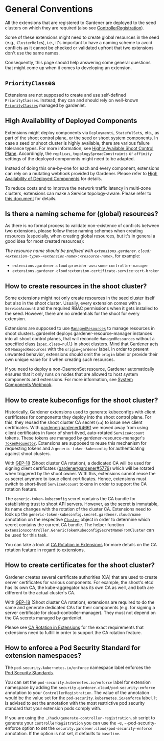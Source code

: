 # General Conventions

All the extensions that are registered to Gardener are deployed to the seed clusters on which they are required (also see [ControllerRegistration](controllerregistration.md)).

Some of these extensions might need to create global resources in the seed (e.g., `ClusterRole`s), i.e., it's important to have a naming scheme to avoid conflicts as it cannot be checked or validated upfront that two extensions don't use the same names.

Consequently, this page should help answering some general questions that might come up when it comes to developing an extension.

## `PriorityClass`es

Extensions are not supposed to create and use self-defined `PriorityClasses`.
Instead, they can and should rely on well-known [`PriorityClasses`](../development/priority-classes.md) managed by gardenlet.

## High Availability of Deployed Components

Extensions might deploy components via `Deployment`s, `StatefulSet`s, etc., as part of the shoot control plane, or the seed or shoot system components.
In case a seed or shoot cluster is highly available, there are various failure tolerance types. For more information, see [Highly Available Shoot Control Plane](../usage/shoot_settings/shoot_high_availability.md).
Accordingly, the `replicas`, `topologySpreadConstraints` or `affinity` settings of the deployed components might need to be adapted.

Instead of doing this one-by-one for each and every component, extensions can rely on a mutating webhook provided by Gardener.
Please refer to [High Availability of Deployed Components](../development/high-availability.md) for details.

To reduce costs and to improve the network traffic latency in multi-zone clusters, extensions can make a Service topology-aware.
Please refer to [this document](../operations/topology_aware_routing.md) for details.

## Is there a naming scheme for (global) resources?

As there is no formal process to validate non-existence of conflicts between two extensions, please follow these naming schemes when creating resources (especially, when creating global resources, but it's in general a good idea for most created resources):

*The resource name should be prefixed with `extensions.gardener.cloud:<extension-type>-<extension-name>:<resource-name>`*, for example:

* `extensions.gardener.cloud:provider-aws:some-controller-manager`
* `extensions.gardener.cloud:extension-certificate-service:cert-broker`

## How to create resources in the shoot cluster?

Some extensions might not only create resources in the seed cluster itself but also in the shoot cluster. Usually, every extension comes with a `ServiceAccount` and the required RBAC permissions when it gets installed to the seed.
However, there are no credentials for the shoot for every extension.

Extensions are supposed to use [`ManagedResources`](../concepts/resource-manager.md#ManagedResource-controller) to manage resources in shoot clusters.
gardenlet deploys gardener-resource-manager instances into all shoot control planes, that will reconcile `ManagedResources` without a specified class (`spec.class=null`) in shoot clusters. Mind that Gardener acts on `ManagedResources` with the `origin=gardener` label. In order to prevent unwanted behavior, extensions should omit the `origin` label or provide their own unique value for it when creating such resources.

If you need to deploy a non-DaemonSet resource, Gardener automatically ensures that it only runs on nodes that are allowed to host system components and extensions. For more information, see [System Components Webhook](../concepts/resource-manager.md#System-Components-Webhook).

## How to create kubeconfigs for the shoot cluster?

Historically, Gardener extensions used to generate kubeconfigs with client certificates for components they deploy into the shoot control plane.
For this, they reused the shoot cluster CA secret (`ca`) to issue new client certificates.
With [gardener/gardener#4661](https://github.com/gardener/gardener/issues/4661) we moved away from using client certificates in favor of short-lived, auto-rotated `ServiceAccount` tokens. These tokens are managed by gardener-resource-manager's [`TokenRequestor`](../concepts/resource-manager.md#tokenrequestor).
Extensions are supposed to reuse this mechanism for requesting tokens and a `generic-token-kubeconfig` for authenticating against shoot clusters.

With [GEP-18](../proposals/18-shoot-CA-rotation.md) (Shoot cluster CA rotation), a dedicated CA will be used for signing client certificates ([gardener/gardener#5779](https://github.com/gardener/gardener/pull/5779)) which will be rotated when triggered by the shoot owner.
With this, extensions cannot reuse the `ca` secret anymore to issue client certificates.
Hence, extensions must switch to short-lived `ServiceAccount` tokens in order to support the CA rotation feature.

The `generic-token-kubeconfig` secret contains the CA bundle for establishing trust to shoot API servers. However, as the secret is immutable, its name changes with the rotation of the cluster CA.
Extensions need to look up the `generic-token-kubeconfig.secret.gardener.cloud/name` annotation on the respective [`Cluster`](./cluster.md) object in order to determine which secret contains the current CA bundle.
The helper function `extensionscontroller.GenericTokenKubeconfigSecretNameFromCluster` can be used for this task.

You can take a look at [CA Rotation in Extensions](./ca-rotation.md) for more details on the CA rotation feature in regard to extensions.

## How to create certificates for the shoot cluster?

Gardener creates several certificate authorities (CA) that are used to create server certificates for various components.
For example, the shoot's etcd has its own CA, the kube-aggregator has its own CA as well, and both are different to the actual cluster's CA.

With [GEP-18](../proposals/18-shoot-CA-rotation.md) (Shoot cluster CA rotation), extensions are required to do the same and generate dedicated CAs for their components (e.g. for signing a server certificate for cloud-controller-manager). They must not depend on the CA secrets managed by gardenlet.

Please see [CA Rotation in Extensions](./ca-rotation.md) for the exact requirements that extensions need to fulfill in order to support the CA rotation feature.

## How to enforce a Pod Security Standard for extension namespaces?

The `pod-security.kubernetes.io/enforce` namespace label enforces the [Pod Security Standards](https://kubernetes.io/docs/concepts/security/pod-security-standards/).

You can set the `pod-security.kubernetes.io/enforce` label for extension namespace by adding the `security.gardener.cloud/pod-security-enforce` annotation to your `ControllerRegistration`. The value of the annotation would be the value set for the `pod-security.kubernetes.io/enforce` label. It is advised to set the annotation with the most restrictive pod security standard that your extension pods comply with.

If you are using the `./hack/generate-controller-registration.sh` script to generate your `ControllerRegistration` you can use the -e, --pod-security-enforce option to set the `security.gardener.cloud/pod-security-enforce` annotation. If the option is not set, it defaults to `baseline`.
